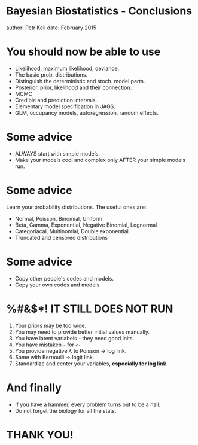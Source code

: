 Bayesian Biostatistics - Conclusions
========================================================
author: Petr Keil
date: February 2015

You should now be able to use
========================================================
- Likelihood, maximum likelihood, deviance.
- The basic prob. distributions.
- Distinguish the deterministic and stoch. model parts.
- Posterior, prior, likelihood and their connection.
- MCMC
- Credible and prediction intervals.
- Elementary model specification in JAGS.
- GLM, occupancy models, autoregression, random effects.

Some advice
========================================================
- ALWAYS start with simple models.
- Make your models cool and complex only AFTER your simple models run.

Some advice
========================================================
Learn your probability distributions. The useful ones
are: 
* Normal, Poisson, Binomial, Uniform
* Beta, Gamma, Exponential, Negative Binomial, Lognormal
* Categoriacal, Multinomial, Double exponential
* Truncated and censored distributions

Some advice
========================================================
- Copy other people's codes and models.
- Copy your own codes and models.

%#&$*! IT STILL DOES NOT RUN
========================================================

1. Your priors may be too wide. 
2. You may need to provide better initial values manually.
3. You have latent variabels - they need good inits.
4. You have mistaken ```~``` for ```<-```
5. You provide negative $\lambda$ to Poisson -> log link.
6. Same with Bernoulli -> logit link.
7. Standardize and center your variables, **especially for log link**.

And finally
========================================================
 - If you have a hammer, every problem turns out to be a nail.
 - Do not forget the biology for all the stats.
 
THANK YOU!
========================================================

